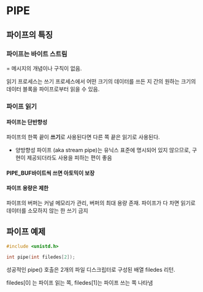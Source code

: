# PIPE

## 파이프의 특징
### 파이프는 바이트 스트림
  = 메시지의 개념이나 구칙이 없음. 
  
  읽기 프로세스는 쓰기 프로세스에서 어떤 크기의 데이터를 쓰든 지 간의 원하는 크기의 데이터 블록을 파이프로부터 읽을 수 있음.

### 파이프 읽기

#### 파이프는 단반향성
 파이프의 한쪽 끝이 **쓰기**로 사용된다면 다른 쪽 끝은 읽기로 사용된다.

 + 양방향성 파이프 (aka stream pipe)는 유닉스 표준에 명시되어 있지 않으므로, 구현이 제공되더라도 사용을 피하는 편이 좋음

 #### PIPE_BUF바이트씩 쓰면 아토믹이 보장

 #### 파이프 용량은 제한
  파이프의 버퍼는 커널 메모리가 관리, 버퍼의 최대 용량 존재. 파이프가 다 차면 읽기로 데이터를 소모하지 않는 한 쓰기 금지


## 파이프 예제

```c
#include <unistd.h>

int pipe(int filedes[2]);
```

성공적인 pipe() 호출은 2개의 파일 디스크립터로 구성된 배열 filedes 리턴.

filedes[0] 는 파이프 읽는 쪽, filedes[1]는 파이프 쓰는 쪽 나타냄



